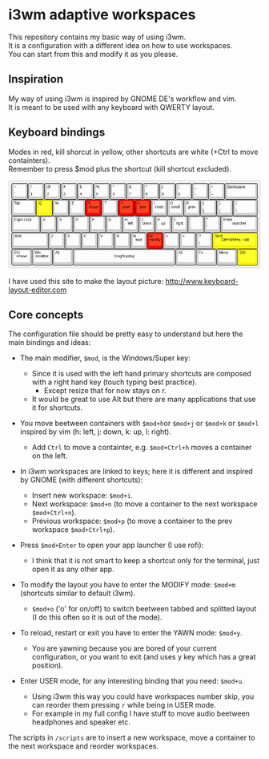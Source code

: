 # i3wm adaptive workspaces

This repository contains my basic way of using i3wm.  
It is a configuration with a different idea on how to use workspaces.  
You can start from this and modify it as you please.  

## Inspiration

My way of using i3wm is inspired by GNOME DE's workflow and vim.  
It is meant to be used with any keyboard with QWERTY layout.  

## Keyboard bindings
Modes in red, kill shorcut in yellow, other shortcuts are white (+Ctrl to move containters).  
Remember to press $mod plus the shortcut (kill shortcut excluded).  

![keybord bindings](https://github.com/Cippo95/i3wm_adaptive_workspaces/blob/main/keyboard-layout.png)

I have used this site to make the layout picture: http://www.keyboard-layout-editor.com

## Core concepts

The configuration file should be pretty easy to understand but here the main bindings and ideas:

- The main modifier, `$mod`, is the Windows/Super key:
  - Since it is used with the left hand primary shortcuts are composed with a right hand key (touch typing best practice).
    - Except resize that for now stays on r.
  - It would be great to use Alt but there are many applications that use it for shortcuts.

- You move beetween containers with `$mod+h`or `$mod+j` or `$mod+k` or `$mod+l` inspired by vim (h: left, j: down, k: up, l: right). 
  - Add `Ctrl` to move a containter, e.g. `$mod+Ctrl+h` moves a container on the left.

- In i3wm workspaces are linked to keys; here it is different and inspired by GNOME (with different shortcuts): 
  - Insert new workspace: `$mod+i`.
  - Next workspace: `$mod+n` (to move a container to the next workspace `$mod+Ctrl+n`).
  - Previous workspace: `$mod+p` (to move a container to the prev workspace `$mod+Ctrl+p`).

- Press `$mod+Enter` to open your app launcher (I use rofi):
  - I think that it is not smart to keep a shortcut only for the terminal, just open it as any other app.

- To modify the layout you have to enter the MODIFY mode: `$mod+m` (shortcuts similar to default i3wm).
  - `$mod+o` ('o' for on/off) to switch beetween tabbed and splitted layout (I do this often so it is out of the mode).

- To reload, restart or exit you have to enter the YAWN mode: `$mod+y`.
  - You are yawning because you are bored of your current configuration, or you want to exit (and uses y key which has a great position).

- Enter USER mode, for any interesting binding that you need: `$mod+u`.
  - Using i3wm this way you could have workspaces number skip, you can reorder them pressing `r` while being in USER mode.
  - For example in my full config I have stuff to move audio beetween headphones and speaker etc.

The scripts in `/scripts` are to insert a new workspace, move a container to the next workspace and reorder workspaces.
